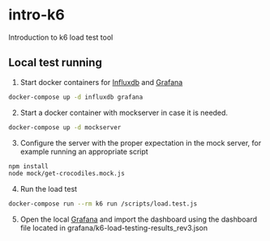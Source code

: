 # intro-k6
Introduction to k6 load test tool


## Local test running

1. Start docker containers for [Influxdb](https://www.influxdata.com/) and [Grafana](https://grafana.com)
```sh
docker-compose up -d influxdb grafana
```
2. Start a docker container with mockserver in case it is needed.
```sh
docker-compose up -d mockserver
```
3. Configure the server with the proper expectation in the mock server, for example running an appropriate script
```sh
npm install
node mock/get-crocodiles.mock.js
```
4. Run the load test
```sh
docker-compose run --rm k6 run /scripts/load.test.js
```
5. Open the local [Grafana](http://localhost:3000) and import the dashboard using the dashboard file located in grafana/k6-load-testing-results_rev3.json

